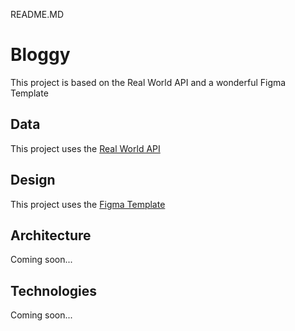 README.MD

# Bloggy

This project is based on the Real World API and a wonderful Figma Template

## Data

This project uses the [Real World API](https://realworld-docs.netlify.app/docs/intro)

## Design

This project uses the [Figma Template](https://www.figma.com/community/file/1138446171986535481/simple-responsive-blog-design)

## Architecture

Coming soon...

## Technologies

Coming soon...
